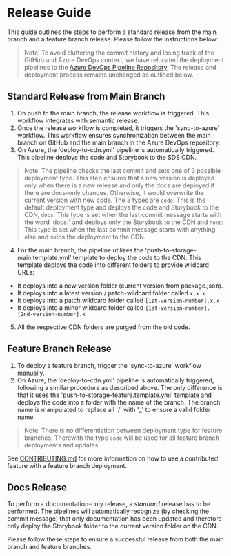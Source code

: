 # Release Guide

This guide outlines the steps to perform a standard release from the main branch and a feature branch release. Please follow the instructions below:

> Note: To avoid cluttering the commit history and losing track of the GitHub and Azure DevOps context, we have relocated the deployment pipelines to the [Azure DevOps Pipeline Repository](https://dev.azure.com/Union-Investment/SolidDesignSystem/_git/SolidDesignSystem-Pipelines?path=/&version=GBmain). The release and deployment process remains unchanged as outlined below.

## Standard Release from Main Branch

1. On push to the main branch, the release workflow is triggered. This workflow integrates with semantic release.
2. Once the release workflow is completed, it triggers the 'sync-to-azure' workflow. This workflow ensures synchronization between the main branch on GitHub and the main branch in the Azure DevOps repository.
3. On Azure, the 'deploy-to-cdn.yml' pipeline is automatically triggered. This pipeline deploys the code and Storybook to the SDS CDN.

> Note: The pipeline checks the last commit and sets one of 3 possible deployment type. This step ensures that a new version is deployed only when there is a new release and only the docs are deployed if there are docs-only changes. Otherwise, it would overwrite the current version with new code. The 3 types are `code`: This is the default deployment type and deploys the code and Storybook to the CDN, `docs`: This type is set when the last commit message starts with the word 'docs:' and deploys only the Storybook to the CDN and `none`: This type is set when the last commit message starts with anything else and skips the deployment to the CDN.

4. For the main branch, the pipeline utilizes the 'push-to-storage-main.template.yml' template to deploy the code to the CDN. This template deploys the code into different folders to provide wildcard URLs:

- It deploys into a new version folder (current version from package.json).
- It deploys into a latest version / patch-wildcard folder called `x.x.x`
- It deploys into a patch wildcard folder called `[1st-version-number].x.x`
- It deploys into a minor wildcard folder called `[1st-version-number].[2nd-version-number].x`

5. All the respective CDN folders are purged from the old code.

## Feature Branch Release

1. To deploy a feature branch, trigger the 'sync-to-azure' workflow manually.
2. On Azure, the 'deploy-to-cdn.yml' pipeline is automatically triggered, following a similar procedure as described above. The only difference is that it uses the 'push-to-storage-feature.template.yml' template and deploys the code into a folder with the name of the branch. The branch name is manipulated to replace all '/' with '\_' to ensure a valid folder name.

> Note: There is no differentiation between deployment type for feature branches. Therewith the type `code` will be used for all feature branch deployments and updates.

See [CONTRIBUTING.md](../../../CONTRIBUTING.md#working-with-feature-branches) for more information on how to use a contributed feature with a feature branch deployment.

## Docs Release

To perform a documentation-only release, a _*standard*_ release has to be performed. The pipelines will automatically recognize (by checking the commit message) that only documentation has been updated and therefore only deploy the Storybook folder to the current version folder on the CDN.

Please follow these steps to ensure a successful release from both the main branch and feature branches.
